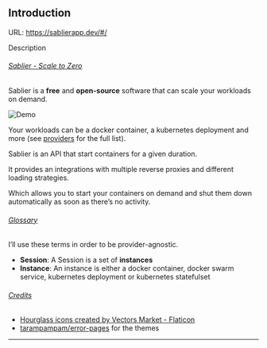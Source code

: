 ## Introduction

URL: https://sablierapp.dev/#/

Description

###### [Sablier - Scale to Zero](#/?id=sablier-scale-to-zero)

Sablier is a **free** and **open-source** software that can scale your workloads on demand.

![Demo](https://sablierapp.dev/assets/img/demo.gif)

Your workloads can be a docker container, a kubernetes deployment and more (see [providers](#/providers/overview) for the full list).

Sablier is an API that start containers for a given duration.

It provides an integrations with multiple reverse proxies and different loading strategies.

Which allows you to start your containers on demand and shut them down automatically as soon as there’s no activity.

###### [Glossary](#/?id=glossary)

I’ll use these terms in order to be provider-agnostic.

- **Session**: A Session is a set of **instances**
- **Instance**: An instance is either a docker container, docker swarm service, kubernetes deployment or kubernetes statefulset

###### [Credits](#/?id=credits)

- [Hourglass icons created by Vectors Market - Flaticon](https://www.flaticon.com/free-icons/hourglass)
- [tarampampam/error-pages](https://github.com/tarampampam/error-pages/) for the themes

---
